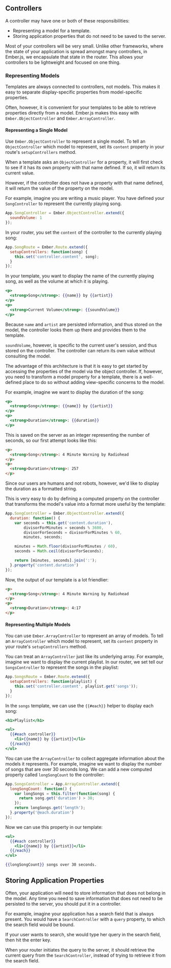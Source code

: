 ## Controllers

A controller may have one or both of these responsibilities:

* Representing a model for a template.
* Storing application properties that do not need to be saved to the server.

Most of your controllers will be very small. Unlike other
frameworks, where the state of your application is spread amongst many
controllers, in Ember.js, we encapsulate that state in the router. This
allows your controllers to be lightweight and focused on one thing.

### Representing Models

Templates are always connected to controllers, not models. This makes it
easy to separate display-specific properties from model-specific
properties.

Often, however, it is convenient for your templates to be able to
retrieve properties directly from a model. Ember.js makes this easy with
`Ember.ObjectController` and `Ember.ArrayController`.

#### Representing a Single Model

Use `Ember.ObjectController` to represent a single model. To tell an
`ObjectController` which model to represent, set its `content`
property in your route's `setupControllers` method.

When a template asks an `ObjectController` for a property, it will first
check to see if it has its own property with that name defined. If so, it will
return its current value.

However, if the controller does not have a property with that name defined, it
will return the value of the property on the model.

For example, imagine you are writing a music player. You have defined
your `SongController` to represent the currently playing song.

```javascript
App.SongController = Ember.ObjectController.extend({
  soundVolume: 1
});
```

In your router, you set the `content` of the controller to the
currently playing song:

```javascript
App.SongRoute = Ember.Route.extend({
  setupControllers: function(song) {
    this.set('controller.content', song);
  }
});
```

In your template, you want to display the name of the currently playing
song, as well as the volume at which it is playing.

```handlebars
<p>
  <strong>Song</strong>: {{name}} by {{artist}}
</p>
<p>
  <strong>Current Volume</strong>: {{soundVolume}}
</p>
```

Because `name` and `artist` are persisted information, and thus stored
on the model, the controller looks them up there and provides them to
the template.

`soundVolume`, however, is specific to the current user's session, and
thus stored on the controller. The controller can return its own value
without consulting the model.

The advantage of this architecture is that it is easy to get started
by accessing the properties of the model via the object controller. If,
however, you need to transform a model property for a template, there is
a well-defined place to do so without adding view-specific concerns to
the model.

For example, imagine we want to display the duration of the song:

```handlebars
<p>
  <strong>Song</strong>: {{name}} by {{artist}}
</p>
<p>
  <strong>Duration</strong>: {{duration}}
</p>
```

This is saved on the server as an integer representing the number of
seconds, so our first attempt looks like this:

```html
<p>
  <strong>Song</strong>: 4 Minute Warning by Radiohead
</p>
<p>
  <strong>Duration</strong>: 257
</p>
```

Since our users are humans and not robots, however, we'd like to display
the duration as a formatted string.

This is very easy to do by defining a computed property on the
controller that transforms the model's value into a format more useful
by the template:

```javascript
App.SongController = Ember.ObjectController.extend({
  duration: function() {
    var seconds = this.get('content.duration'),
        divisorForMinutes = seconds % 3600,
        divisorForSeconds = divisorForMinutes % 60,
        minutes, seconds;

    minutes = Math.floor(divisorForMinutes / 60),
    seconds = Math.ceil(divisorForSeconds);

    return [minutes, seconds].join(':');
  }.property('content.duration')
});
```

Now, the output of our template is a lot friendlier:

```html
<p>
  <strong>Song</strong>: 4 Minute Warning by Radiohead
</p>
<p>
  <strong>Duration</strong>: 4:17
</p>
```

#### Representing Multiple Models

You can use `Ember.ArrayController` to represent an array of models. To tell an
`ArrayController` which model to represent, set its `content` property
in your route's `setupControllers` method.

You can treat an `ArrayController` just like its underlying array. For
example, imagine we want to display the current playlist. In our router,
we set tell our `SongsController` to represent the songs in the playlist:

```javascript
App.SongsRoute = Ember.Route.extend({
  setupControllers: function(playlist) {
    this.set('controller.content', playlist.get('songs'));
  }
});
```

In the `songs` template, we can use the `{{#each}}` helper to display
each song:

```handlebars
<h1>Playlist</h1>

<ul>
  {{#each controller}}
    <li>{{name}} by {{artist}}</li>
  {{/each}}
</ul>
```

You can use the `ArrayController` to collect aggregate information about
the models it represents. For example, imagine we want to display the
number of songs that are over 30 seconds long. We can add a new computed
property called `longSongCount` to the controller:

```javascript
App.SongsController = App.ArrayController.extend({
  longSongCount: function() {
    var longSongs = this.filter(function(song) {
      return song.get('duration') > 30;
    });
    return longSongs.get('length');
  }.property('@each.duration')
});
```

Now we can use this property in our template:

```handlebars
<ul>
  {{#each controller}}
    <li>{{name}} by {{artist}}</li>
  {{/each}}
</ul>

{{longSongCount}} songs over 30 seconds.
```

## Storing Application Properties

Often, your application will need to store information that does not
belong in the model. Any time you need to save information that does not
need to be persisted to the server, you should put it in a controller.

For example, imagine your application has a search field that is always
present. You would have a `SearchController` with a `query` property, to
which the search field would be bound.

If your user wants to search, she would type her query in the search
field, then hit the enter key.

When your router initiates the query to the server, it should retrieve
the current query from the `SearchController`, instead of trying to
retrieve it from the search field.
